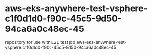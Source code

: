 # aws-eks-anywhere-test-vsphere-c1f0d1d0-f90c-45c5-9d50-94ca6a0c48ec-45
repository for use with E2E test job aws-eks-anywhere-test-vsphere:c1f0d1d0-f90c-45c5-9d50-94ca6a0c48ec-45

